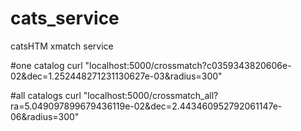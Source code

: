 # cats_service
catsHTM xmatch service

#one catalog
curl "localhost:5000/crossmatch?c0359343820606e-02&dec=1.252448271231130627e-03&radius=300"

#all catalogs
curl "localhost:5000/crossmatch_all?ra=5.049097899679436119e-02&dec=2.443460952792061147e-06&radius=300"
